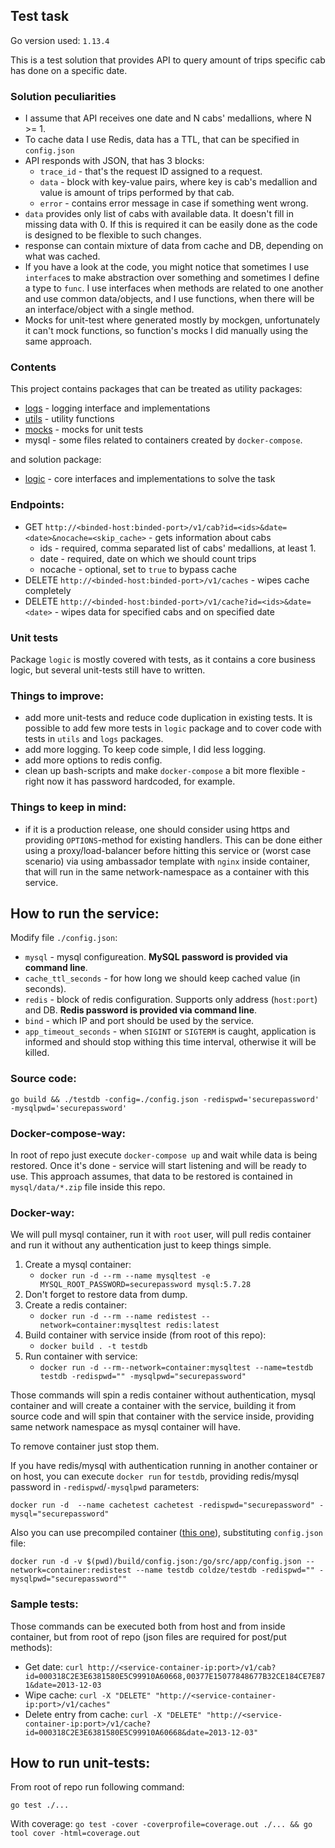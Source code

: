 ## Test task

Go version used: `1.13.4`

This is a test solution that provides API to query amount of trips specific cab has done on a specific date.

### Solution peculiarities
* I assume that API receives one date and N cabs' medallions, where N >= 1.
* To cache data I use Redis, data has a TTL, that can be specified in `config.json`
* API responds with JSON, that has 3 blocks:
    * `trace_id` - that's the request ID assigned to a request.
    * `data` - block with key-value pairs, where key is cab's medallion and value is amount of trips performed by that cab.
    * `error` - contains error message in case if something went wrong.
* `data` provides only list of cabs with available data. It doesn't fill in missing data with 0. If this is required it can be easily done as the code is designed to be flexible to such changes.
* response can contain mixture of data from cache and DB, depending on what was cached.
* If you have a look at the code, you might notice that sometimes I use `interface`s to make abstraction over something and sometimes I define a type to `func`. I use interfaces when methods are related to one another and use common data/objects, and I use functions, when there will be an interface/object with a single method.
* Mocks for unit-test where generated mostly by mockgen, unfortunately it can't mock functions, so function's mocks I did manually using the same approach.

### Contents
This project contains packages that can be treated as utility packages:
* [logs](logs/README.md) - logging interface and implementations
* [utils](utils/README.md) - utility functions
* [mocks](mocks/README.md) - mocks for unit tests
* mysql - some files related to containers created by `docker-compose`.

and solution package:
* [logic](logic/README.md) - core interfaces and implementations to solve the task

### Endpoints:
* GET `http://<binded-host:binded-port>/v1/cab?id=<ids>&date=<date>&nocache=<skip_cache>` - gets information about cabs
    * ids - required, comma separated list of cabs' medallions, at least 1.
    * date - required, date on which we should count trips
    * nocache - optional, set to `true` to bypass cache
* DELETE `http://<binded-host:binded-port>/v1/caches` - wipes cache completely
* DELETE `http://<binded-host:binded-port>/v1/cache?id=<ids>&date=<date>` - wipes data for specified cabs and on specified date

### Unit tests
Package `logic` is mostly covered with tests, as it contains a core business logic, but several unit-tests still have to written.

### Things to improve:
* add more unit-tests and reduce code duplication in existing tests. It is possible to add few more tests in `logic` package
and to cover code with tests in `utils` and `logs` packages.
* add more logging. To keep code simple, I did less logging.
* add more options to redis config.
* clean up bash-scripts and make `docker-compose` a bit more flexible - right now it has password hardcoded, for example.

### Things to keep in mind:
* if it is a production release, one should consider using https and providing `OPTIONS`-method for existing handlers.
 This can be done either using a proxy/load-balancer before hitting this service or (worst case scenario) via using
 ambassador template with `nginx` inside container, that will run in the same network-namespace as a container with this service.


## How to run the service:
Modify file `./config.json`:
* `mysql` - mysql configureation. **MySQL password is provided via command line**.
* `cache_ttl_seconds` - for how long we should keep cached value (in seconds).
* `redis` - block of redis configuration. Supports only address (`host:port`) and DB. **Redis password is provided via
command line**.
* `bind` - which IP and port should be used by the service.
* `app_timeout_seconds` - when `SIGINT` or `SIGTERM` is caught, application is informed and should stop withing this
time interval, otherwise it will be killed.

### Source code:
`go build && ./testdb -config=./config.json -redispwd='securepassword' -mysqlpwd='securepassword'`
### Docker-compose-way:
In root of repo just execute `docker-compose up` and wait while data is being restored. Once it's done - service will start listening and will be ready to use.
This approach assumes, that data to be restored is contained in `mysql/data/*.zip` file inside this repo.
### Docker-way:
We will pull mysql container, run it with `root` user, will pull redis container and run it without any authentication just to keep things simple.
1. Create a mysql container:
    * `docker run -d --rm --name mysqltest -e MYSQL_ROOT_PASSWORD=securepassword mysql:5.7.28`
2. Don't forget to restore data from dump.
3. Create a redis container:
    * `docker run -d --rm --name redistest --network=container:mysqltest redis:latest`
4. Build container with service inside (from root of this repo):
    * `docker build . -t testdb`
5. Run container with service:
    * `docker run -d --rm--network=container:mysqltest --name=testdb testdb -redispwd="" -mysqlpwd="securepassword"`

Those commands will spin a redis container without authentication, mysql container and will create a container with the service,
building it from source code and will spin that container with the service inside, providing same network namespace as
mysql container will have.

To remove container just stop them.

If you have redis/mysql with authentication running in another container or on host, you can execute `docker run` for `testdb`,
providing redis/mysql password in `-redispwd`/`-mysqlpwd` parameters:

`docker run -d  --name cachetest cachetest -redispwd="securepassword" -mysql="securepassword"`

Also you can use precompiled container ([this one](https://hub.docker.com/repository/docker/coldze/testdb)), substituting `config.json` file:

`docker run -d -v $(pwd)/build/config.json:/go/src/app/config.json --network=container:redistest --name testdb coldze/testdb -redispwd="" -mysqlpwd="securepassword""`

### Sample tests:
Those commands can be executed both from host and from inside container, but from root of repo (json files are required for post/put methods):
* Get date: `curl http://<service-container-ip:port>/v1/cab?id=000318C2E3E6381580E5C99910A60668,00377E15077848677B32CE184CE7E871&date=2013-12-03`
* Wipe cache: `curl -X "DELETE" "http://<service-container-ip:port>/v1/caches"`
* Delete entry from cache: `curl -X "DELETE" "http://<service-container-ip:port>/v1/cache?id=000318C2E3E6381580E5C99910A60668&date=2013-12-03"`

## How to run unit-tests:
From root of repo run following command:

`go test ./...`

With coverage:
`go test -cover -coverprofile=coverage.out ./... && go tool cover -html=coverage.out`

